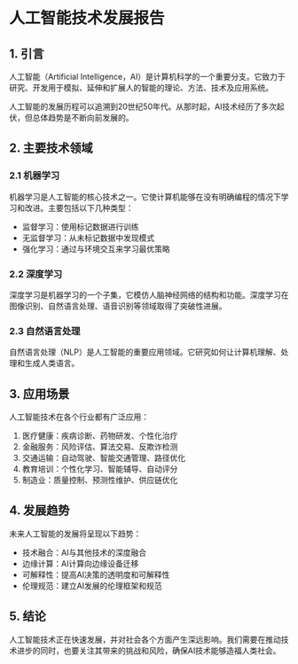 
# 人工智能技术发展报告

## 1. 引言

人工智能（Artificial Intelligence，AI）是计算机科学的一个重要分支。它致力于研究、开发用于模拟、延伸和扩展人的智能的理论、方法、技术及应用系统。

人工智能的发展历程可以追溯到20世纪50年代。从那时起，AI技术经历了多次起伏，但总体趋势是不断向前发展的。

## 2. 主要技术领域

### 2.1 机器学习

机器学习是人工智能的核心技术之一。它使计算机能够在没有明确编程的情况下学习和改进。主要包括以下几种类型：

- 监督学习：使用标记数据进行训练
- 无监督学习：从未标记数据中发现模式
- 强化学习：通过与环境交互来学习最优策略

### 2.2 深度学习

深度学习是机器学习的一个子集，它模仿人脑神经网络的结构和功能。深度学习在图像识别、自然语言处理、语音识别等领域取得了突破性进展。

### 2.3 自然语言处理

自然语言处理（NLP）是人工智能的重要应用领域。它研究如何让计算机理解、处理和生成人类语言。

## 3. 应用场景

人工智能技术在各个行业都有广泛应用：

1. 医疗健康：疾病诊断、药物研发、个性化治疗
2. 金融服务：风险评估、算法交易、反欺诈检测
3. 交通运输：自动驾驶、智能交通管理、路径优化
4. 教育培训：个性化学习、智能辅导、自动评分
5. 制造业：质量控制、预测性维护、供应链优化

## 4. 发展趋势

未来人工智能的发展将呈现以下趋势：

- 技术融合：AI与其他技术的深度融合
- 边缘计算：AI计算向边缘设备迁移
- 可解释性：提高AI决策的透明度和可解释性
- 伦理规范：建立AI发展的伦理框架和规范

## 5. 结论

人工智能技术正在快速发展，并对社会各个方面产生深远影响。我们需要在推动技术进步的同时，也要关注其带来的挑战和风险，确保AI技术能够造福人类社会。

